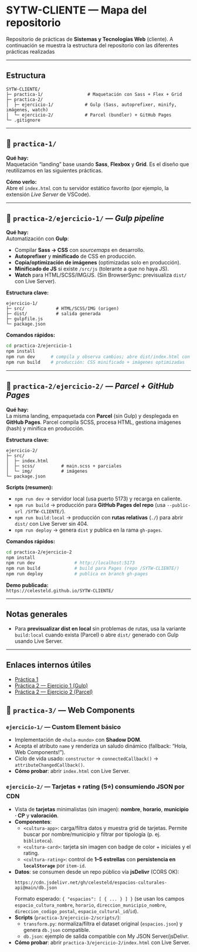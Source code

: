 # SYTW-CLIENTE — Mapa del repositorio

Repositorio de prácticas de **Sistemas y Tecnologías Web** (cliente). A continuación se muestra la estructura del repositorio con las diferentes prácticas realizadas


---

## Estructura

```
SYTW-CLIENTE/
├─ practica-1/                 # Maquetación con Sass + Flex + Grid
├─ practica-2/
│  ├─ ejercicio-1/            # Gulp (Sass, autoprefixer, minify, imágenes, watch)
│  └─ ejercicio-2/            # Parcel (bundler) + GitHub Pages
└─ .gitignore
```

---

## 📁 `practica-1/`
**Qué hay:**  
Maquetación “landing” base usando **Sass**, **Flexbox** y **Grid**. Es el diseño que reutilizamos en las siguientes prácticas.

**Cómo verlo:**  
Abre el `index.html` con tu servidor estático favorito (por ejemplo, la extensión *Live Server* de VSCode).

---

## 📁 `practica-2/ejercicio-1/` — *Gulp pipeline*
**Qué hay:**  
Automatización con **Gulp**:
- Compilar **Sass → CSS** con *sourcemaps* en desarrollo.
- **Autoprefixer** y **minificado** de CSS en producción.
- **Copia/optimización de imágenes** (optimizadas solo en producción).
- **Minificado de JS** si existe `/src/js` (tolerante a que no haya JS).
- **Watch** para HTML/SCSS/IMG/JS. (Sin BrowserSync: previsualiza `dist/` con Live Server).

**Estructura clave:**  
```
ejercicio-1/
├─ src/            # HTML/SCSS/IMG (origen)
├─ dist/           # salida generada
├─ gulpfile.js
└─ package.json
```

**Comandos rápidos:**
```bash
cd practica-2/ejercicio-1
npm install
npm run dev      # compila y observa cambios; abre dist/index.html con Live Server
npm run build    # producción: CSS minificado + imágenes optimizadas
```

---

## 📁 `practica-2/ejercicio-2/` — *Parcel + GitHub Pages*
**Qué hay:**  
La misma landing, empaquetada con **Parcel** (sin Gulp) y desplegada en **GitHub Pages**. Parcel compila SCSS, procesa HTML, gestiona imágenes (hash) y minifica en producción.

**Estructura clave:**  
```
ejercicio-2/
├─ src/
│  ├─ index.html
│  ├─ scss/          # main.scss + parciales
│  └─ img/           # imágenes
└─ package.json
```

**Scripts (resumen):**
- `npm run dev` → servidor local (usa puerto 5173) y recarga en caliente.
- `npm run build` → producción para **GitHub Pages del repo** (usa `--public-url /SYTW-CLIENTE/`).
- `npm run build:local` → producción con **rutas relativas** (`./`) para abrir `dist/` con Live Server sin 404.
- `npm run deploy` → genera `dist` y publica en la rama `gh-pages`.

**Comandos rápidos:**
```bash
cd practica-2/ejercicio-2
npm install
npm run dev               # http://localhost:5173
npm run build             # build para Pages (repo /SYTW-CLIENTE/)
npm run deploy            # publica en branch gh-pages
```

**Demo publicada:**  
`https://celesteld.github.io/SYTW-CLIENTE/`

---

## Notas generales
- Para **previsualizar dist en local** sin problemas de rutas, usa la variante `build:local` cuando exista (Parcel) o abre `dist/` generado con Gulp usando Live Server.

---

## Enlaces internos útiles
- [Práctica 1](./practica-1/)
- [Práctica 2 — Ejercicio 1 (Gulp)](./practica-2/ejercicio-1/)
- [Práctica 2 — Ejercicio 2 (Parcel)](./practica-2/ejercicio-2/)

## 📁 `practica-3/` — Web Components

### `ejercicio-1/` — Custom Element básico
- Implementación de `<hola-mundo>` con **Shadow DOM**.
- Acepta el atributo `name` y renderiza un saludo dinámico (fallback: “Hola, Web Components!”).
- Ciclo de vida usado: `constructor` → `connectedCallback()` → `attributeChangedCallback()`.
- **Cómo probar**: abrir `index.html` con Live Server.

### `ejercicio-2/` — Tarjetas + rating (5⭐) consumiendo JSON por CDN
- Vista de **tarjetas** minimalistas (sin imagen): **nombre**, **horario**, **municipio · CP** y **valoración**.
- **Componentes**:
  - `<cultura-app>`: carga/filtra datos y muestra grid de tarjetas. Permite buscar por nombre/municipio y filtrar por tipología (p. ej. `biblioteca`).
  - `<cultura-card>`: tarjeta sin imagen con badge de color + iniciales y el rating.
  - `<cultura-rating>`: control de **1–5 estrellas** con **persistencia en `localStorage`** por `item-id`.
- **Datos**: se consumen desde un repo público vía **jsDelivr** (CORS OK):
  ```
  https://cdn.jsdelivr.net/gh/celesteld/espacios-culturales-api@main/db.json
  ```
  Formato esperado: `{ "espacios": [ { ... } ] }` (se usan los campos `espacio_cultura_nombre`, `horario`, `direccion_municipio_nombre`, `direccion_codigo_postal`, `espacio_cultural_id`/`id`).
- **Scripts** (`practica-3/ejercicio-2/scripts/`):
  - `transform.py`: normaliza/filtra el dataset original (`espacios.json`) y genera `db.json` compatible.
  - `db.json`: ejemplo de salida compatible con My JSON Server/jsDelivr.
- **Cómo probar**: abrir `practica-3/ejercicio-2/index.html` con Live Server.
